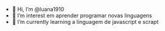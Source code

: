 - 👋 Hi, I’m @luana1910
- 👀 I’m interest em aprender programar novas linguagens
- 🌱 I’m currently learning  a linguagem de javascript e scrapt



<!---
luana1910/luana1910 is a ✨ special ✨ repository because its `README.md` (this file) appears on your GitHub profile.
You can click the Preview link to take a look at your changes.
--->
